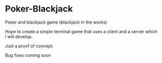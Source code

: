 # Poker-Blackjack
Poker and blackjack game (blackjack in the works)

Hope to create a simple terminal game that uses a client and a server which I will develop.

Just a proof of concept.

Bug fixes coming soon
